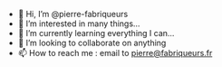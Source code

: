 - 👋 Hi, I’m @pierre-fabriqueurs
- 👀 I’m interested in many things...
- 🌱 I’m currently learning everything I can...
- 💞️ I’m looking to collaborate on anything
- 📫 How to reach me : email to pierre@fabriqueurs.fr

<!---
pierre-fabriqueurs/pierre-fabriqueurs is a ✨ special ✨ repository because its `README.md` (this file) appears on your GitHub profile.
You can click the Preview link to take a look at your changes.
--->
